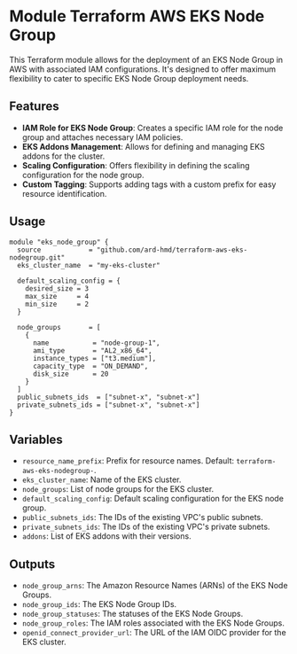 # Module Terraform AWS EKS Node Group

This Terraform module allows for the deployment of an EKS Node Group in AWS with associated IAM configurations. It's designed to offer maximum flexibility to cater to specific EKS Node Group deployment needs.

## Features

- **IAM Role for EKS Node Group**: Creates a specific IAM role for the node group and attaches necessary IAM policies.
- **EKS Addons Management**: Allows for defining and managing EKS addons for the cluster.
- **Scaling Configuration**: Offers flexibility in defining the scaling configuration for the node group.
- **Custom Tagging**: Supports adding tags with a custom prefix for easy resource identification.

## Usage

```hcl
module "eks_node_group" {
  source            = "github.com/ard-hmd/terraform-aws-eks-nodegroup.git"
  eks_cluster_name  = "my-eks-cluster"

  default_scaling_config = {
    desired_size = 3
    max_size     = 4
    min_size     = 2
  }

  node_groups       = [
    {
      name           = "node-group-1",
      ami_type       = "AL2_x86_64",
      instance_types = ["t3.medium"],
      capacity_type  = "ON_DEMAND",
      disk_size      = 20
    }
  ]
  public_subnets_ids  = ["subnet-x", "subnet-x"]
  private_subnets_ids = ["subnet-x", "subnet-x"]
}
```

## Variables

- `resource_name_prefix`: Prefix for resource names. Default: `terraform-aws-eks-nodegroup-`.
- `eks_cluster_name`: Name of the EKS cluster.
- `node_groups`: List of node groups for the EKS cluster.
- `default_scaling_config`: Default scaling configuration for the EKS node group.
- `public_subnets_ids`: The IDs of the existing VPC's public subnets.
- `private_subnets_ids`: The IDs of the existing VPC's private subnets.
- `addons`: List of EKS addons with their versions.

## Outputs

- `node_group_arns`: The Amazon Resource Names (ARNs) of the EKS Node Groups.
- `node_group_ids`: The EKS Node Group IDs.
- `node_group_statuses`: The statuses of the EKS Node Groups.
- `node_group_roles`: The IAM roles associated with the EKS Node Groups.
- `openid_connect_provider_url`: The URL of the IAM OIDC provider for the EKS cluster.
